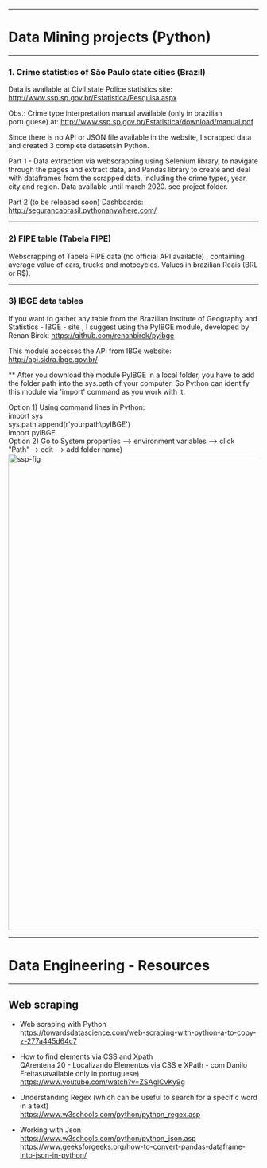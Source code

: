 
-----------------------------------------------------------------------------------------------------------------
# Data  Mining projects  (Python)
-----------------------------------------------------------------------------------------------------------------

### 1. Crime statistics of São Paulo state cities (Brazil)

Data is available at Civil state Police statistics site:  http://www.ssp.sp.gov.br/Estatistica/Pesquisa.aspx   

Obs.: Crime type interpretation manual available (only in brazilian  portuguese) at: http://www.ssp.sp.gov.br/Estatistica/download/manual.pdf

Since there is no API or JSON file available in the website, I scrapped data and created 3 complete datasetsin Python.

Part 1 - Data extraction via webscrapping  using Selenium library, to navigate through the pages and extract data, and Pandas library to create and deal with dataframes from the scrapped data, including the crime types, year, city and region.
 Data available until march 2020. see project folder. 
 
Part 2 (to be released soon) 
Dashboards:  http://segurancabrasil.pythonanywhere.com/

-----------------------------------------------------------------------------
### 2) FIPE table (Tabela FIPE)   

Webscrapping of Tabela FIPE data (no official  API available) , containing  average value of cars, trucks and motocycles. Values in brazilian Reais (BRL or R$).


-----------------------------------------------------------------------------
### 3) IBGE data tables   


If you want to gather any table from the Brazilian Institute of Geography and Statistics - IBGE - site , I suggest using the PyIBGE module, developed by Renan Birck: https://github.com/renanbirck/pyibge

This module accesses the API from IBGe website:  http://api.sidra.ibge.gov.br/ 

** After you download the module PyIBGE in a local folder, you have to add the folder path into the sys.path of your computer. So Python can identify this module via 'import' command as you work with it.  

Option 1) Using command lines in Python:   
      import sys  
      sys.path.append(r'yourpath\pyIBGE')  
      import pyIBGE    
Option 2) Go to System properties --> environment variables --> click "Path"--> edit --> add folder name)    
<img width="956" alt="ssp-fig" src="https://user-images.githubusercontent.com/52055874/89600833-648e3c00-d839-11ea-8bab-3cfc6c3d37a0.png">

-----------------------------------------------------------------------------------------------------------------
# Data Engineering  -  Resources
-----------------------------------------------------------------------------------------------------------------
## Web scraping   
- Web scraping with Python  
 https://towardsdatascience.com/web-scraping-with-python-a-to-copy-z-277a445d64c7  

- How to find elements via CSS and Xpath  
QArentena 20 - Localizando Elementos via CSS e XPath - com Danilo Freitas(available only in portuguese)    
https://www.youtube.com/watch?v=ZSAglCvKy9g

- Understanding Regex (which can be useful to search for a specific word in a text)  
https://www.w3schools.com/python/python_regex.asp
  
- Working with Json   
https://www.w3schools.com/python/python_json.asp    
https://www.geeksforgeeks.org/how-to-convert-pandas-dataframe-into-json-in-python/   
